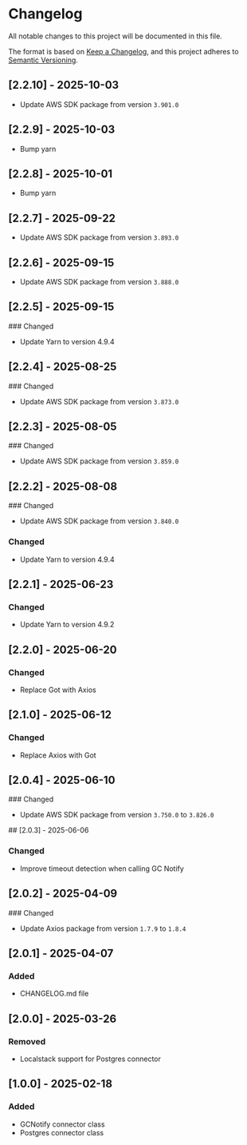 # Changelog

All notable changes to this project will be documented in this file.

The format is based on [Keep a Changelog](https://keepachangelog.com/en/1.1.0/),
and this project adheres to [Semantic Versioning](https://semver.org/spec/v2.0.0.html).



## [2.2.10] - 2025-10-03

- Update AWS SDK package from version `3.901.0`

## [2.2.9] - 2025-10-03

- Bump yarn

## [2.2.8] - 2025-10-01

- Bump yarn

## [2.2.7] - 2025-09-22

- Update AWS SDK package from version `3.893.0`

## [2.2.6] - 2025-09-15

- Update AWS SDK package from version `3.888.0`


## [2.2.5] - 2025-09-15

### Changed

- Update Yarn to version 4.9.4

## [2.2.4] - 2025-08-25

### Changed

- Update AWS SDK package from version `3.873.0`


## [2.2.3] - 2025-08-05

### Changed

- Update AWS SDK package from version `3.859.0`

## [2.2.2] - 2025-08-08

### Changed

- Update AWS SDK package from version `3.840.0`

### Changed

- Update Yarn to version 4.9.4

## [2.2.1] - 2025-06-23

### Changed

- Update Yarn to version 4.9.2

## [2.2.0] - 2025-06-20

### Changed

- Replace Got with Axios

## [2.1.0] - 2025-06-12

### Changed

- Replace Axios with Got

## [2.0.4] - 2025-06-10

### Changed

- Update AWS SDK package from version `3.750.0` to `3.826.0`

## [2.0.3] - 2025-06-06

### Changed

- Improve timeout detection when calling GC Notify

## [2.0.2] - 2025-04-09

### Changed

- Update Axios package from version `1.7.9` to `1.8.4`

## [2.0.1] - 2025-04-07

### Added

- CHANGELOG.md file

## [2.0.0] - 2025-03-26

### Removed

- Localstack support for Postgres connector

## [1.0.0] - 2025-02-18

### Added

- GCNotify connector class
- Postgres connector class